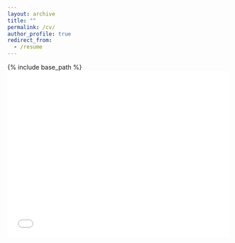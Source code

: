```yaml
---
layout: archive
title: ""
permalink: /cv/
author_profile: true
redirect_from:
  - /resume
---
```


{% include base_path %}
<embed src="/files/Resume_7.8.25.pdf" width="500" height="375" type="application/pdf">

